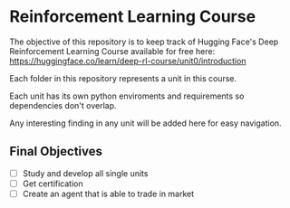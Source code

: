 # Reinforcement Learning Course

The objective of this repository is to keep track of Hugging Face's Deep Reinforcement Learning Course available for free here: https://huggingface.co/learn/deep-rl-course/unit0/introduction

Each folder in this repository represents a unit in this course.

Each unit has its own python enviroments and requirements so dependencies don't overlap.

Any interesting finding in any unit will be added here for easy navigation.

## Final Objectives

- [ ] Study and develop all single units
- [ ] Get certification
- [ ] Create an agent that is able to trade in market
